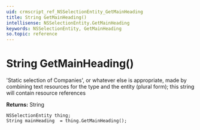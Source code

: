 ```yaml
---
uid: crmscript_ref_NSSelectionEntity_GetMainHeading
title: String GetMainHeading()
intellisense: NSSelectionEntity.GetMainHeading
keywords: NSSelectionEntity, GetMainHeading
so.topic: reference
---
```


# String GetMainHeading()

'Static selection of Companies', or whatever else is appropriate, made by combining text resources for the type and the entity (plural form); this string will contain resource references

**Returns:** String

```crmscript
NSSelectionEntity thing;
String mainHeading  = thing.GetMainHeading();
```

